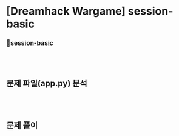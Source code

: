 # [Dreamhack Wargame] session-basic
### [🚩session-basic](https://dreamhack.io/wargame/challenges/409/)

<br/><br/>

## 문제 파일(app.py) 분석


<br/><br/>

## 문제 풀이
